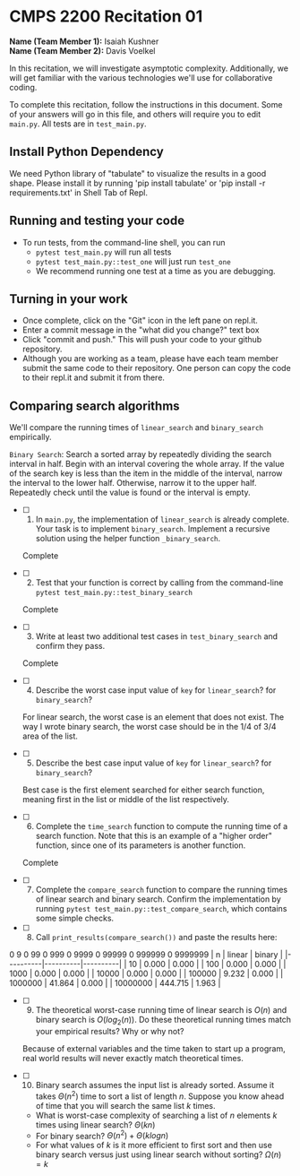 # CMPS 2200  Recitation 01

**Name (Team Member 1):** Isaiah Kushner  
**Name (Team Member 2):** Davis Voelkel

In this recitation, we will investigate asymptotic complexity. Additionally, we will get familiar with the various technologies we'll use for collaborative coding.

To complete this recitation, follow the instructions in this document. Some of your answers will go in this file, and others will require you to edit `main.py`. All tests are in `test_main.py`.

## Install Python Dependency

We need Python library of "tabulate" to visualize the results in a good shape. Please install it by running 'pip install tabulate' or 'pip install -r requirements.txt' in Shell Tab of Repl.  

## Running and testing your code

- To run tests, from the command-line shell, you can run
  + `pytest test_main.py` will run all tests
  + `pytest test_main.py::test_one` will just run `test_one`
  + We recommend running one test at a time as you are debugging.

## Turning in your work

- Once complete, click on the "Git" icon in the left pane on repl.it.
- Enter a commit message in the "what did you change?" text box
- Click "commit and push." This will push your code to your github repository.
- Although you are working as a team, please have each team member submit the same code to their repository. One person can copy the code to their repl.it and submit it from there.

## Comparing search algorithms

We'll compare the running times of `linear_search` and `binary_search` empirically.

`Binary Search`: Search a sorted array by repeatedly dividing the search interval in half. Begin with an interval covering the whole array. If the value of the search key is less than the item in the middle of the interval, narrow the interval to the lower half. Otherwise, narrow it to the upper half. Repeatedly check until the value is found or the interval is empty.

- [ ] 1. In `main.py`, the implementation of `linear_search` is already complete. Your task is to implement `binary_search`. Implement a recursive solution using the helper function `_binary_search`. 

  Complete

- [ ] 2. Test that your function is correct by calling from the command-line `pytest test_main.py::test_binary_search`

  Complete

- [ ] 3. Write at least two additional test cases in `test_binary_search` and confirm they pass.

  Complete

- [ ] 4. Describe the worst case input value of `key` for `linear_search`? for `binary_search`? 

  For linear search, the worst case is an element that does not exist. The way I wrote binary search, the worst case should be in the 1/4 of 3/4 area of the list.

- [ ] 5. Describe the best case input value of `key` for `linear_search`? for `binary_search`? 

  Best case is the first element searched for either search function, meaning first in the list or middle of the list respectively.

- [ ] 6. Complete the `time_search` function to compute the running time of a search function. Note that this is an example of a "higher order" function, since one of its parameters is another function.

  Complete

- [ ] 7. Complete the `compare_search` function to compare the running times of linear search and binary search. Confirm the implementation by running `pytest test_main.py::test_compare_search`, which contains some simple checks.

- [ ] 8. Call `print_results(compare_search())` and paste the results here:

0 9
0 99
0 999
0 9999
0 99999
0 999999
0 9999999
|        n |   linear |   binary |
|----------|----------|----------|
|       10 |    0.000 |    0.000 |
|      100 |    0.000 |    0.000 |
|     1000 |    0.000 |    0.000 |
|    10000 |    0.000 |    0.000 |
|   100000 |    9.232 |    0.000 |
|  1000000 |   41.864 |    0.000 |
| 10000000 |  444.715 |    1.963 |

- [ ] 9. The theoretical worst-case running time of linear search is $O(n)$ and binary search is $O(log_2(n))$. Do these theoretical running times match your empirical results? Why or why not?

  Because of external variables and the time taken to start up a program, real world results will never exactly match theoretical times. 

- [ ] 10. Binary search assumes the input list is already sorted. Assume it takes $\Theta(n^2)$ time to sort a list of length $n$. Suppose you know ahead of time that you will search the same list $k$ times. 
  + What is worst-case complexity of searching a list of $n$ elements $k$ times using linear search? $\Theta(kn)$
  + For binary search? $\Theta(n^2) + \Theta(klogn)$
  + For what values of $k$ is it more efficient to first sort and then use binary search versus just using linear search without sorting? $\Omega(n)=k$
